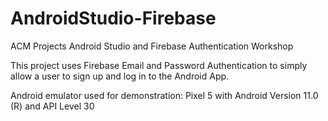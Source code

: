# AndroidStudio-Firebase
ACM Projects Android Studio and Firebase Authentication Workshop

This project uses Firebase Email and Password Authentication to simply allow a user to sign up and log in to the Android App.

Android emulator used for demonstration: Pixel 5 with Android Version 11.0 (R) and API Level 30
